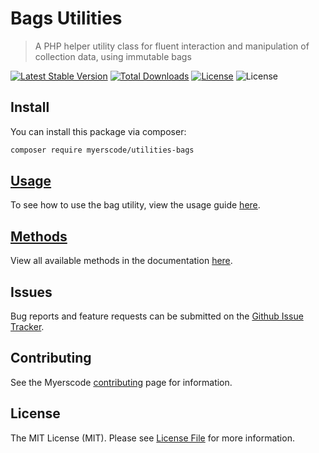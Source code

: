 # Bags Utilities
> A PHP helper utility class for fluent interaction and manipulation of collection data, using immutable bags

[![Latest Stable Version](https://poser.pugx.org/myerscode/utilities-bags/v/stable)](https://packagist.org/packages/myerscode/utilities-bags)
[![Total Downloads](https://poser.pugx.org/myerscode/utilities-bags/downloads)](https://packagist.org/packages/myerscode/utilities-bags)
[![License](https://poser.pugx.org/myerscode/utilities-bags/license)](https://packagist.org/packages/myerscode/utilities-bags)
![License](https://github.com/myerscode/utilities-bags/workflows/Tests/badge.svg?branch=master)


## Install

You can install this package via composer:

``` bash
composer require myerscode/utilities-bags
```

## [Usage](./docs/usage.md)
To see how to use the bag utility, view the usage guide [here](./docs/usage.md).

## [Methods](./docs/methods.md)
View all available methods in the documentation [here](./docs/methods.md).

## Issues

Bug reports and feature requests can be submitted on the [Github Issue Tracker](https://github.com/myerscode/utilities-bags/issues).

## Contributing

See the Myerscode [contributing](https://github.com/myerscode/docs/blob/master/contributing.md) page for information.

## License

The MIT License (MIT). Please see [License File](LICENSE) for more information.
